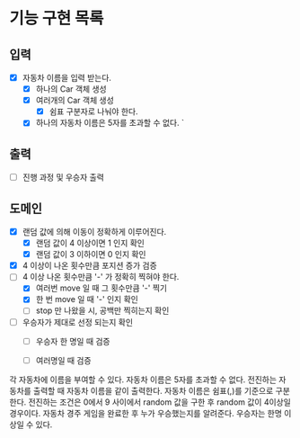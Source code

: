 # 기능 구현 목록

## 입력
- [x] 자동차 이름을 입력 받는다.
  - [x] 하나의 Car 객체 생성
  - [x] 여러개의 Car 객체 생성
    - [x] 쉼표 구분자로 나눠야 한다.
  - [x] 하나의 자동차 이름은 5자를 초과할 수 없다.
    `
## 출력
- [ ] 진행 과정 및 우승자 출력

## 도메인
- [x] 랜덤 값에 의해 이동이 정확하게 이루어진다.
  - [x] 랜덤 값이 4 이상이면 1 인지 확인
  - [x] 랜덤 값이 3 이하이면 0 인지 확인
- [x] 4 이상이 나온 횟수만큼 포지션 증가 검증
- [ ] 4 이상 나온 횟수만큼 '-' 가 정확히 찍혀야 한다.
  - [x] 여러번 move 일 때 그 횟수만큼 '-' 찍기
  - [x] 한 번 move 일 때 '-' 인지 확인
  - [ ] stop 만 나왔을 시, 공백만 찍히는지 확인
- [ ] 우승자가 제대로 선정 되는지 확인
  - [ ] 우승자 한 명일 때 검증
  - [ ] 여러명일 때 검증




각 자동차에 이름을 부여할 수 있다.
자동차 이름은 5자를 초과할 수 없다.
전진하는 자동차를 출력할 때 자동차 이름을 같이 출력한다.
자동차 이름은 쉼표(,)를 기준으로 구분한다.
전진하는 조건은 0에서 9 사이에서 random 값을 구한 후 random 값이 4이상일 경우이다.
자동차 경주 게임을 완료한 후 누가 우승했는지를 알려준다.
우승자는 한명 이상일 수 있다.
